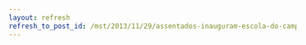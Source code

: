 ```yaml
---
layout: refresh
refresh_to_post_id: /mst/2013/11/29/assentados-inauguram-escola-do-campo-na-regio-norte-do-paran
---
```

